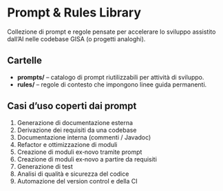 # Prompt & Rules Library

Collezione di prompt e regole pensate per accelerare lo sviluppo assistito dall’AI nelle codebase GISA (o progetti analoghi).

## Cartelle

- **prompts/** – catalogo di prompt riutilizzabili per attività di sviluppo.
- **rules/** – regole di contesto che impongono linee guida permanenti.

## Casi d’uso coperti dai prompt

1. Generazione di documentazione esterna
2. Derivazione dei requisiti da una codebase
3. Documentazione interna (commenti / Javadoc)
4. Refactor e ottimizzazione di moduli
5. Creazione di moduli ex‑novo tramite prompt
6. Creazione di moduli ex‑novo a partire da requisiti
7. Generazione di test 
8. Analisi di qualità e sicurezza del codice
9. Automazione del version control e della CI

